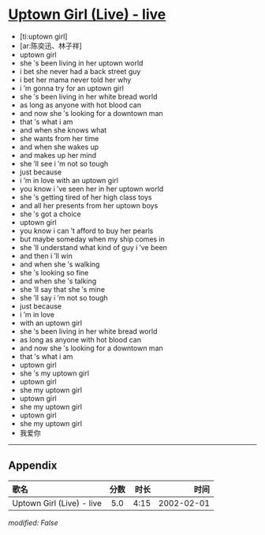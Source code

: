 # [Uptown Girl (Live) - live](https://music.163.com/song?id=67139)

* [ti:uptown girl]
* [ar:陈奕迅、林子祥]
* uptown  girl
* she ′s  been  living  in  her  uptown  world
* i  bet  she  never  had  a  back  street  guy
* i  bet  her  mama  never  told  her  why
* i ′m  gonna  try  for  an  uptown  girl
* she ′s  been  living  in  her  white  bread  world
* as  long  as  anyone  with  hot  blood  can
* and  now  she ′s  looking  for  a  downtown  man
* that ′s  what  i  am
* and  when  she  knows  what
* she  wants  from  her  time
* and  when  she  wakes  up
* and  makes  up  her  mind
* she ′ll  see  i ′m  not  so  tough
* just  because
* i ′m  in  love  with  an  uptown  girl
* you  know  i ′ve  seen  her  in  her  uptown  world
* she ′s  getting  tired  of  her  high  class  toys
* and  all  her  presents  from  her  uptown  boys
* she ′s  got  a  choice
* uptown  girl
* you  know  i  can ′t  afford  to  buy  her  pearls
* but  maybe  someday  when  my  ship  comes  in
* she ′ll  understand  what  kind  of  guy  i ′ve  been
* and  then  i ′ll  win
* and  when  she ′s  walking
* she ′s  looking  so  fine
* and  when  she ′s  talking
* she ′ll  say  that  she ′s  mine
* she ′ll  say  i ′m  not  so  tough
* just  because
* i ′m  in  love
* with  an  uptown  girl
* she ′s  been  living  in  her  white  bread  world
* as  long  as  anyone  with  hot  blood  can
* and  now  she ′s  looking  for  a  downtown  man
* that ′s  what  i  am
* uptown  girl
* she ′s  my  uptown  girl
* uptown  girl
* she  my  uptown  girl
* uptown  girl
* she  my  uptown  girl
* uptown  girl
* she  my  uptown  girl
* 我爱你


---

## Appendix

|歌名|分数|时长|时间|
|:---|:---:|---:|---:|
|Uptown Girl (Live) - live|5.0|4:15|2002-02-01

*modified: False*